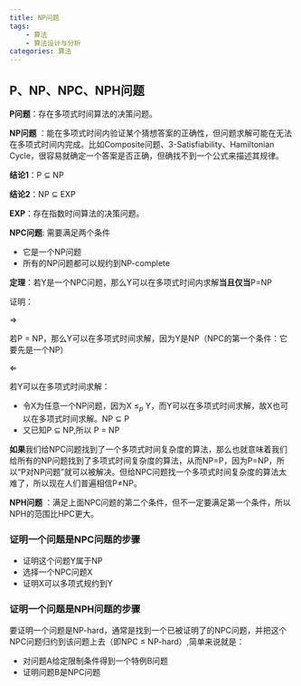 ```yaml
---
title: NP问题
tags: 
    - 算法
    - 算法设计与分析
categories: 算法
---
```


## P、NP、NPC、NPH问题
**P问题**：存在多项式时间算法的决策问题。

**NP问题** ：能在多项式时间内验证某个猜想答案的正确性，但问题求解可能在无法在多项式时间内完成。比如Composite问题、3-Satisfiability、Hamiltonian Cycle，很容易就确定一个答案是否正确，但确找不到一个公式来描述其规律。

**结论1**：P $\subseteq$ NP

**结论2**：NP $\subseteq$ EXP

**EXP**：存在指数时间算法的决策问题。


**NPC问题**: 需要满足两个条件
    
- 它是一个NP问题
- 所有的NP问题都可以规约到NP-complete

**定理**：若Y是一个NPC问题，那么Y可以在多项式时间内求解**当且仅当**P$=$NP

证明：

$\Rightarrow$

若P $=$ NP，那么Y可以在多项式时间求解，因为Y是NP（NPC的第一个条件：它要先是一个NP）

$\Leftarrow$

若Y可以在多项式时间求解：
- 令X为任意一个NP问题，因为X $\le_p$ Y，而Y可以在多项式时间求解，故X也可以在多项式时间求解。NP $\subseteq$ P
- 又已知P $\subseteq$ NP,所以 P $=$ NP


**如果**我们给NPC问题找到了一个多项式时间复杂度的算法，那么也就意味着我们给所有的NP问题找到了多项式时间复杂度的算法，从而NP=P，因为P=NP，所以“P对NP问题”就可以被解决。但给NPC问题找一个多项式时间复杂度的算法太难了，所以现在人们普遍相信P≠NP。


**NPH问题** ：满足上面NPC问题的第二个条件，但不一定要满足第一个条件，所以NPH的范围比HPC更大。

### 证明一个问题是NPC问题的步骤
- 证明这个问题Y属于NP
- 选择一个NPC问题X
- 证明X可以多项式规约到Y

### 证明一个问题是NPH问题的步骤
要证明一个问题是NP-hard，通常是找到一个已被证明了的NPC问题，并把这个NPC问题归约到该问题上去（即NPC $\le$ NP-hard）,简单来说就是：
- 对问题A给定限制条件得到一个特例B问题
- 证明问题B是NPC问题


